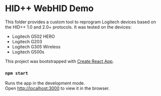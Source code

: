 # HID++ WebHID Demo

This folder provides a custom tool to reprogram Logitech devices based on the HID++ 1.0 and 2.0+ protocols.
It was tested on the devices:
- Logitech G502 HERO
- Logitech G203
- Logitech G305 Wireless
- Logitech G500s

This project was bootstrapped with [Create React App](https://github.com/facebook/create-react-app).

### `npm start`

Runs the app in the development mode.\
Open [http://localhost:3000](http://localhost:3000) to view it in the browser.